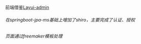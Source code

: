前端借鉴[Layui-admin](https://github.com/MrMoveon/layuiAdmin)


###### 在springboot-jpa-ms基础上增加了shiro，主要完成了认证、授权
###### 页面通过freemaker模板处理
###### 